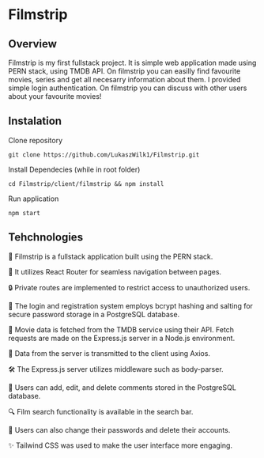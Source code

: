 # Filmstrip
## Overview
Filmstrip is my first fullstack project. It is simple web application made using PERN stack, using TMDB API. On filmstrip you can easilly find favourite movies, series and get all necesarry information about them. I provided simple login authentication. On filmstrip you can discuss with other users about your favourite movies!
## Instalation
Clone repository
```
git clone https://github.com/LukaszWilk1/Filmstrip.git
```
Install Dependecies (while in root folder)
```
cd Filmstrip/client/filmstrip && npm install
```
Run application
```
npm start
```
## Tehchnologies
🔧 Filmstrip is a fullstack application built using the PERN stack.

🔗 It utilizes React Router for seamless navigation between pages.

🔒 Private routes are implemented to restrict access to unauthorized users.

🔐 The login and registration system employs bcrypt hashing and salting for secure password storage in a PostgreSQL database.

🎥 Movie data is fetched from the TMDB service using their API. Fetch requests are made on the Express.js server in a Node.js environment.

📡 Data from the server is transmitted to the client using Axios.

🛠️ The Express.js server utilizes middleware such as body-parser.

💬 Users can add, edit, and delete comments stored in the PostgreSQL database.

🔍 Film search functionality is available in the search bar.

🔑 Users can also change their passwords and delete their accounts.

✨ Tailwind CSS was used to make the user interface more engaging.

